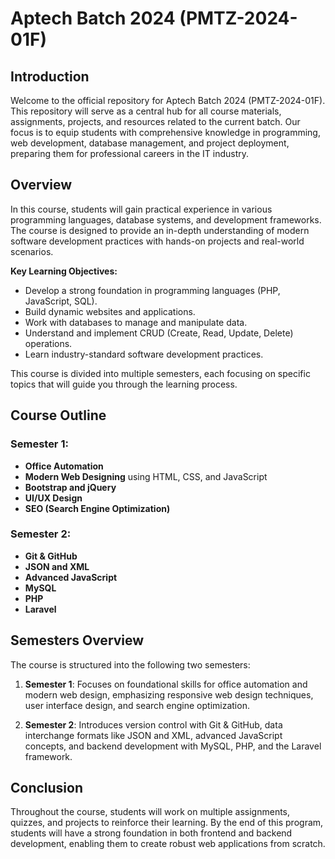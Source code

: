 # Aptech Batch 2024 (PMTZ-2024-01F)

## Introduction

Welcome to the official repository for Aptech Batch 2024 (PMTZ-2024-01F). This repository will serve as a central hub for all course materials, assignments, projects, and resources related to the current batch. Our focus is to equip students with comprehensive knowledge in programming, web development, database management, and project deployment, preparing them for professional careers in the IT industry.

## Overview

In this course, students will gain practical experience in various programming languages, database systems, and development frameworks. The course is designed to provide an in-depth understanding of modern software development practices with hands-on projects and real-world scenarios.

**Key Learning Objectives:**

- Develop a strong foundation in programming languages (PHP, JavaScript, SQL).
- Build dynamic websites and applications.
- Work with databases to manage and manipulate data.
- Understand and implement CRUD (Create, Read, Update, Delete) operations.
- Learn industry-standard software development practices.

This course is divided into multiple semesters, each focusing on specific topics that will guide you through the learning process.

## Course Outline

### Semester 1: 

- **Office Automation**
- **Modern Web Designing** using HTML, CSS, and JavaScript
- **Bootstrap and jQuery**
- **UI/UX Design**
- **SEO (Search Engine Optimization)**

### Semester 2:

- **Git & GitHub**
- **JSON and XML**
- **Advanced JavaScript**
- **MySQL**
- **PHP**
- **Laravel**

## Semesters Overview

The course is structured into the following two semesters:

1. **Semester 1**: Focuses on foundational skills for office automation and modern web design, emphasizing responsive web design techniques, user interface design, and search engine optimization.
   
2. **Semester 2**: Introduces version control with Git & GitHub, data interchange formats like JSON and XML, advanced JavaScript concepts, and backend development with MySQL, PHP, and the Laravel framework.

## Conclusion

Throughout the course, students will work on multiple assignments, quizzes, and projects to reinforce their learning. By the end of this program, students will have a strong foundation in both frontend and backend development, enabling them to create robust web applications from scratch.

